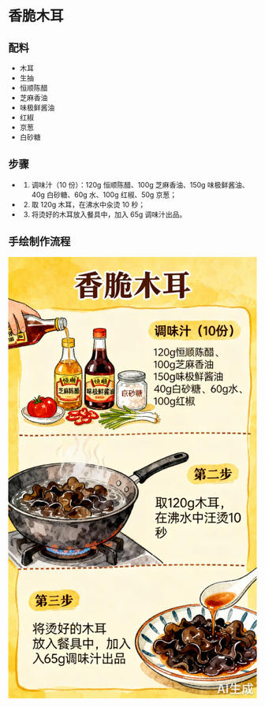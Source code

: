 # 香脆木耳

## 配料
- 木耳
- 生抽
- 恒顺陈醋
- 芝麻香油
- 味极鲜酱油
- 红椒
- 京葱
- 白砂糖

## 步骤
- 1. 调味汁（10 份）：120g 恒顺陈醋、100g 芝麻香油、150g 味极鲜酱油、40g 白砂糖、60g 水、100g 红椒、50g 京葱；
- 2. 取 120g 木耳，在沸水中汆烫 10 秒；
- 3. 将烫好的木耳放入餐具中，加入 65g 调味汁出品。

## 手绘制作流程

![手绘制作流程](../images/烫菜/香脆木耳.jpg)
